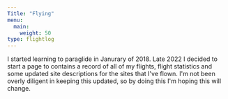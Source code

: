 ```yaml
---
Title: "Flying"
menu:
  main:
    weight: 50
type: flightlog
---
```


I started learning to paraglide in Janurary of 2018.  Late 2022 I decided to start a page to contains a record of all of my flights, flight statistics and some updated site descriptions for the sites that I've flown.  I'm not been overly diligent in keeping this updated, so by doing this I'm hoping this will change.